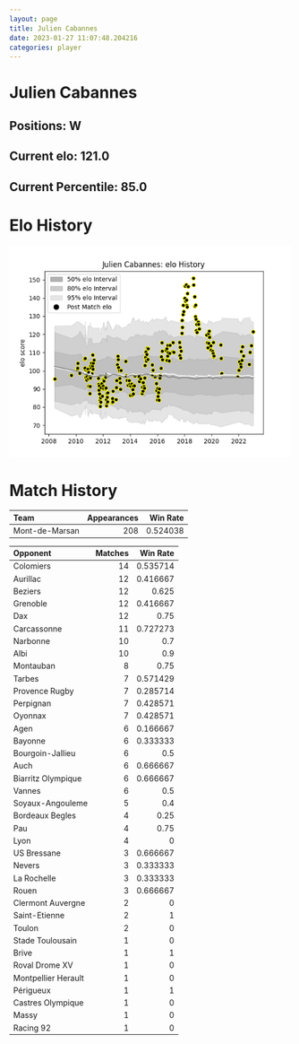 ```yaml
---  
layout: page  
title: Julien Cabannes  
date: 2023-01-27 11:07:48.204216  
categories: player  
---
```

# Julien Cabannes

## Positions: W

## Current elo: 121.0

## Current Percentile: 85.0

# Elo History


![elo history](history_JulienCabannes.png)
# Match History


| Team           |   Appearances |   Win Rate |
|:---------------|--------------:|-----------:|
| Mont-de-Marsan |           208 |   0.524038 |

| Opponent            |   Matches |   Win Rate |
|:--------------------|----------:|-----------:|
| Colomiers           |        14 |   0.535714 |
| Aurillac            |        12 |   0.416667 |
| Beziers             |        12 |   0.625    |
| Grenoble            |        12 |   0.416667 |
| Dax                 |        12 |   0.75     |
| Carcassonne         |        11 |   0.727273 |
| Narbonne            |        10 |   0.7      |
| Albi                |        10 |   0.9      |
| Montauban           |         8 |   0.75     |
| Tarbes              |         7 |   0.571429 |
| Provence Rugby      |         7 |   0.285714 |
| Perpignan           |         7 |   0.428571 |
| Oyonnax             |         7 |   0.428571 |
| Agen                |         6 |   0.166667 |
| Bayonne             |         6 |   0.333333 |
| Bourgoin-Jallieu    |         6 |   0.5      |
| Auch                |         6 |   0.666667 |
| Biarritz Olympique  |         6 |   0.666667 |
| Vannes              |         6 |   0.5      |
| Soyaux-Angouleme    |         5 |   0.4      |
| Bordeaux Begles     |         4 |   0.25     |
| Pau                 |         4 |   0.75     |
| Lyon                |         4 |   0        |
| US Bressane         |         3 |   0.666667 |
| Nevers              |         3 |   0.333333 |
| La Rochelle         |         3 |   0.333333 |
| Rouen               |         3 |   0.666667 |
| Clermont Auvergne   |         2 |   0        |
| Saint-Etienne       |         2 |   1        |
| Toulon              |         2 |   0        |
| Stade Toulousain    |         1 |   0        |
| Brive               |         1 |   1        |
| Roval Drome XV      |         1 |   0        |
| Montpellier Herault |         1 |   0        |
| Périgueux           |         1 |   1        |
| Castres Olympique   |         1 |   0        |
| Massy               |         1 |   0        |
| Racing 92           |         1 |   0        |